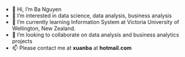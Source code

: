 - 👋 Hi, I’m Ba Nguyen
- 👀 I’m interested in data science, data analysis, business analysis
- 🌱 I’m currently learning Information System at Victoria University of Wellington, New Zealand.
- 💞️ I’m looking to collaborate on data analysis and business analytics projects
- 📫 Please contact me at **xuanba** at **hotmail.com**

<!---
baxuan/baxuan is a ✨ special ✨ repository because its `README.md` (this file) appears on your GitHub profile.
You can click the Preview link to take a look at your changes.
--->
